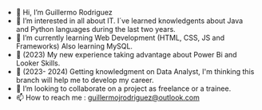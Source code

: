 - 👋 Hi, I’m Guillermo Rodriguez
- 👀 I’m interested in all about IT. I´ve learned knowledgents about Java and Python languages during the last two years.  
- 🌱 I’m currently learning Web Development (HTML, CSS, JS and Frameworks) Also learning MySQL.
- 🌱 (2023) My new experience taking advantage about Power Bi and Looker Skills.
- 🌱 (2023- 2024) Getting knowledgment on Data Analyst, I'm thinking this branch will help me to develop my career.
- 💞️ I’m looking to collaborate on a project as freelance or a trainee.
- 📫 How to reach me : guillermojrodriguez@outlook.com


